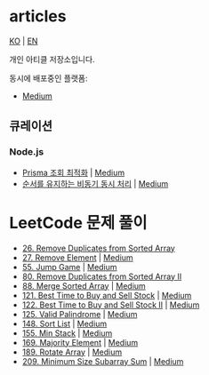 # articles

[KO](https://github.com/daengdaengLee/articles/blob/main/README.md) | [EN](https://github.com/daengdaengLee/articles/blob/main/README_EN.md)

개인 아티클 저장소입니다.

동시에 배포중인 플랫폼:

- [Medium](https://medium.com/@daengdaenglee/lists)

## 큐레이션

### Node.js

- [Prisma 조회 최적화](https://github.com/daengdaengLee/articles/blob/main/nodejs/Prisma%20%EC%A1%B0%ED%9A%8C%20%EC%B5%9C%EC%A0%81%ED%99%94/README.md)
  | [Medium](https://medium.com/@daengdaenglee/prisma-%EC%A1%B0%ED%9A%8C-%EC%B5%9C%EC%A0%81%ED%99%94-e17043266739)
- [순서를 유지하는 비동기 동시 처리](https://github.com/daengdaengLee/articles/blob/main/nodejs/%EC%88%9C%EC%84%9C%EB%A5%BC%20%EC%9C%A0%EC%A7%80%ED%95%98%EB%8A%94%20%EB%B9%84%EB%8F%99%EA%B8%B0%20%EB%8F%99%EC%8B%9C%20%EC%B2%98%EB%A6%AC/README.md)
  | [Medium](https://medium.com/@daengdaenglee/%EC%88%9C%EC%84%9C%EB%A5%BC-%EC%9C%A0%EC%A7%80%ED%95%98%EB%8A%94-%EB%B9%84%EB%8F%99%EA%B8%B0-%EB%8F%99%EC%8B%9C-%EC%B2%98%EB%A6%AC-b05092398e45)

# LeetCode 문제 풀이

- [26. Remove Duplicates from Sorted Array](https://github.com/daengdaengLee/articles/blob/main/leetcode/26.%20Remove%20Duplicates%20from%20Sorted%20Array/README.md)
- [27. Remove Element](https://github.com/daengdaengLee/articles/blob/main/leetcode/27.%20Remove%20Element/README.md)
  | [Medium](https://medium.com/@daengdaenglee/leetcode-27-remove-element-31fc4b8dd5c8)
- [55. Jump Game](https://github.com/daengdaengLee/articles/blob/main/leetcode/55.%20Jump%20Game/README.md)
  | [Medium](https://medium.com/@daengdaenglee/leetcode-55-jump-game-662582d1aebf)
- [80. Remove Duplicates from Sorted Array II](https://github.com/daengdaengLee/articles/blob/main/leetcode/80.%20Remove%20Duplicates%20from%20Sorted%20Array%20II/README.md)
- [88. Merge Sorted Array](https://github.com/daengdaengLee/articles/blob/main/leetcode/88.%20Merge%20Sorted%20Array/README.md)
  | [Medium](https://medium.com/@daengdaenglee/leetcode-88-merge-sorted-array-ab6ddd0e1ada)
- [121. Best Time to Buy and Sell Stock](https://github.com/daengdaengLee/articles/blob/main/leetcode/121.%20Best%20Time%20to%20Buy%20and%20Sell%20Stock/README.md)
  | [Medium](https://medium.com/@daengdaenglee/leetcode-121-best-time-to-buy-and-sell-stock-8a5b66153964)
- [122. Best Time to Buy and Sell Stock II](https://github.com/daengdaengLee/articles/blob/main/leetcode/122.%20Best%20Time%20to%20Buy%20and%20Sell%20Stock%20II/README.md)
  | [Medium](https://medium.com/@daengdaenglee/122-best-time-to-buy-and-sell-stock-ii-79660f7baad8)
- [125. Valid Palindrome](https://github.com/daengdaengLee/articles/blob/main/leetcode/125.%20Valid%20Palindrome/README.md)
  | [Medium](https://medium.com/@daengdaenglee/125-valid-palindrome-42307c4c76c0)
- [148. Sort List](https://github.com/daengdaengLee/articles/blob/main/leetcode/148.%20Sort%20List/README.md)
  | [Medium](https://medium.com/@daengdaenglee/leetcode-148-sort-list-dfc802921c23)
- [155. Min Stack](https://github.com/daengdaengLee/articles/blob/main/leetcode/155.%20Min%20Stack/README.md)
  | [Medium](https://medium.com/@daengdaenglee/leetcode-155-min-stack-ffce4e7ba61)
- [169. Majority Element](https://github.com/daengdaengLee/articles/blob/main/leetcode/169.%20Majority%20Element/README.md)
  | [Medium](https://medium.com/@daengdaenglee/169-majority-element-cc80cd342475)
- [189. Rotate Array](https://github.com/daengdaengLee/articles/blob/main/leetcode/189.%20Rotate%20Array/README.md)
  | [Medium](https://medium.com/@daengdaenglee/189-rotate-array-ce9ebc9b00f4)
- [209. Minimum Size Subarray Sum](https://github.com/daengdaengLee/articles/blob/main/leetcode/209.%20Minimum%20Size%20Subarray%20Sum/README.md)
  | [Medium](https://medium.com/@daengdaenglee/leetcode-209-minimum-size-subarray-sum-1069371b386b)
